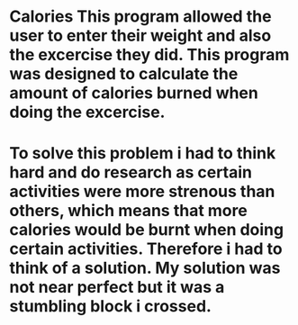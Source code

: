 # Calories This program allowed the user to enter their weight and also the excercise they did. This program was designed to calculate the amount of calories burned when doing the excercise. 

# To solve this problem i had to think hard and do research as certain activities were more strenous than others, which means that more calories would be burnt when doing certain activities. Therefore i had to think of a solution. My solution was not near perfect but it was a stumbling block i crossed.

